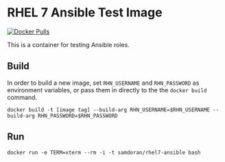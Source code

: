 # RHEL 7 Ansible Test Image #
[![Docker Pulls](https://img.shields.io/docker/pulls/mashape/kong.svg)](https://hub.docker.com/r/samdoran/rhel7-ansible/)

This is a container for testing Ansible roles.

## Build ##

In order to build a new image, set `RHN_USERNAME` and `RHN_PASSWORD` as environment variables, or pass them in directly to the the `docker build` command.

    docker build -t [image tag] --build-arg RHN_USERNAME=$RHN_USERNAME --build-arg RHN_PASSWORD=$RHN_PASSWORD

## Run ##

    docker run -e TERM=xterm --rm -i -t samdoran/rhel7-ansible bash
